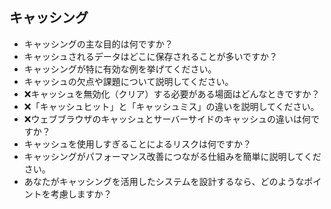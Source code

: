 ## キャッシング
- キャッシングの主な目的は何ですか？
- キャッシュされるデータはどこに保存されることが多いですか？
- キャッシングが特に有効な例を挙げてください。
- キャッシュの欠点や課題について説明してください。
- ❌キャッシュを無効化（クリア）する必要がある場面はどんなときですか？
- ❌「キャッシュヒット」と「キャッシュミス」の違いを説明してください。
- ❌ウェブブラウザのキャッシュとサーバーサイドのキャッシュの違いは何ですか？
- キャッシュを使用しすぎることによるリスクは何ですか？
- キャッシングがパフォーマンス改善につながる仕組みを簡単に説明してください。
- あなたがキャッシングを活用したシステムを設計するなら、どのようなポイントを考慮しますか？
